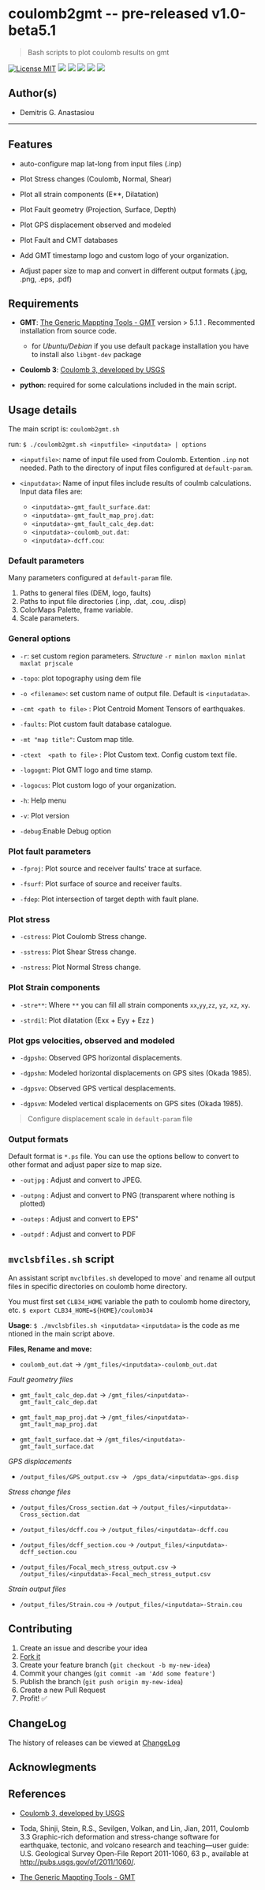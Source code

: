 coulomb2gmt -- pre-released v1.0-beta5.1
==================

> Bash scripts to plot coulomb results on gmt


[![License MIT](http://img.shields.io/badge/license-MIT-brightgreen.svg)](https://github.com/demanasta/coulomb2gmt/blob/master/LICENSE)
[![](https://img.shields.io/github/release/demanasta/doulomb2gmt.svg)](https://github.com/coulomb2gmt/pres-templates/releases/latest)
[![](https://img.shields.io/github/tag/demanasta/coulomb2gmt.svg)](https://github.com/demanasta/coulomb2gmt/tags)
[![](https://img.shields.io/github/stars/demanasta/coulomb2gmt.svg)](https://github.com/demanasta/coulomb2gmt/stargazers)
[![](https://img.shields.io/github/forks/demanasta/coulomb2gmt.svg)](https://github.com/demanasta/coulomb2gmt/network)
[![](https://img.shields.io/github/issues/demanasta/coulomb2gmt.svg)](https://github.com/demanasta/coulomb2gmt/issues)

## Author(s)
*   Demitris G. Anastasiou	

--------------------------------------------------------------------------------

## Features

* auto-configure map lat-long from input files (.inp)

* Plot Stress changes (Coulomb, Normal, Shear)

* Plot all strain components (E**, Dilatation)

* Plot Fault geometry (Projection, Surface, Depth)

* Plot GPS displacement observed and modeled

* Plot Fault and CMT databases

* Add GMT timestamp logo and custom logo of your organization.

* Adjust paper size to map and convert in different output formats (.jpg, .png, .eps, .pdf)


## Requirements

* __GMT__:  [The Generic Mappting Tools - GMT](http://gmt.soest.hawaii.edu/) version > 5.1.1 . Recommented installation from source code.
	*  for _Ubuntu/Debian_ if you use default package installation you have to install also `libgmt-dev` package

* __Coulomb 3__: [Coulomb 3, developed by USGS](https://earthquake.usgs.gov/research/software/coulomb/) 

* __python__: required for some calculations included in the main script.

## Usage details
The main script is: `coulomb2gmt.sh`

run: `$ ./coulomb2gmt.sh <inputfile> <inputdata> | options`

* `<inputfile>`: name of input file used from Coulomb. Extention `.inp` not needed. Path to the directory of input files  configured at `default-param`.

* `<inputdata>`:  Name of input files include results of coulmb calculations. Input data files are:
 
    * `<inputdata>-gmt_fault_surface.dat`:
    * `<inputdata>-gmt_fault_map_proj.dat`:
    * `<inputdata>-gmt_fault_calc_dep.dat`:
    * `<inputdata>-coulomb_out.dat`:
    * `<inputdata>-dcff.cou`:



### Default parameters
Many parameters configured at `default-param` file.
1. Paths to general files (DEM, logo, faults)
2. Paths to input file directories (.inp, .dat, .cou, .disp)
3. ColorMaps Palette, frame variable.
4. Scale parameters.

### General options

* `-r`: set custom region parameters. _Structure_ `-r minlon maxlon minlat maxlat prjscale`

* `-topo`:  plot topography using dem file

* `-o <filename>`:  set custom name of output file. Default is `<inputadata>`.

* `-cmt <path to file>` :  Plot Centroid Moment Tensors of earthquakes. 

*  `-faults`: Plot custom fault database catalogue.

* `-mt "map title"`: Custom map title.

* `-ctext  <path to file>` :  Plot Custom text. Config custom text file.

* `-logogmt`: Plot GMT logo and time stamp.

* `-logocus`: Plot custom logo of your organization.

* `-h`: Help menu

* `-v`: Plot version

* `-debug`:Enable Debug option 



### Plot fault parameters

* `-fproj`: Plot source and receiver faults' trace at surface.

* `-fsurf`: Plot surface of source and receiver faults.

* `-fdep`: Plot intersection of target depth with fault plane.

### Plot stress 
* `-cstress`: Plot Coulomb Stress change.

* `-sstress`: Plot Shear Stress change.

* `-nstress`: Plot Normal Stress change.

### Plot Strain components

* `-stre**`: Where `**` you can fill all strain components `xx`,`yy`,`zz`, `yz`, `xz`, `xy`.

* `-strdil`: Plot dilatation (Exx + Eyy + Ezz )

### Plot gps velocities, observed and modeled

* `-dgpsho`: Observed GPS horizontal displacements.

* `-dgpshm`: Modeled horizontal displacements on GPS sites (Okada 1985).

* `-dgpsvo`: Observed GPS vertical desplacements.

* `-dgpsvm`: Modeled vertical displacements on GPS sites (Okada 1985).

> Configure displacement scale in `default-param` file


### Output formats
Default format is `*.ps` file. You can use  the options bellow to convert  to other format and adjust paper size to map size.

* `-outjpg` : Adjust and convert to JPEG.

* `-outpng` : Adjust and convert to PNG (transparent where nothing is plotted)

* `-outeps` : Adjust and convert to EPS"

* `-outpdf` : Adjust and convert to PDF

## `mvclsbfiles.sh` script

An assistant script `mvclbfiles.sh` developed to move` and rename all output files in specific directories on coulomb home directory.

You must first set `CLB34_HOME` variable the path to coulomb home directory,
etc. `$ export CLB34_HOME=${HOME}/coulomb34`

__Usage__: `$ ./mvclsbfiles.sh <inputdata>`
`<inputdata>` is the code as me ntioned in the main script above.

__Files, Rename and move:__

* `coulomb_out.dat` -> `/gmt_files/<inputdata>-coulomb_out.dat`

_Fault geometry files_

* `gmt_fault_calc_dep.dat` -> `/gmt_files/<inputdata>-gmt_fault_calc_dep.dat`

* `gmt_fault_map_proj.dat` ->  `/gmt_files/<inputdata>-gmt_fault_map_proj.dat`

* `gmt_fault_surface.dat` -> `/gmt_files/<inputdata>-gmt_fault_surface.dat`

_GPS displacements_

* `/output_files/GPS_output.csv` -> ` /gps_data/<inputdata>-gps.disp`

_Stress change files_

* `/output_files/Cross_section.dat` ->  `/output_files/<inputdata>-Cross_section.dat`

* `/output_files/dcff.cou` ->  `/output_files/<inputdata>-dcff.cou`

* `/output_files/dcff_section.cou` -> `/output_files/<inputdata>-dcff_section.cou`

* `/output_files/Focal_mech_stress_output.csv` -> `/output_files/<inputdata>-Focal_mech_stress_output.csv`

_Strain output files_

* `/output_files/Strain.cou` -> `/output_files/<inputdata>-Strain.cou`

## Contributing

1. Create an issue and describe your idea
2. [Fork it](https://github.com/demanasta/coulomb2gmt/network#fork-destination-box)
3. Create your feature branch (`git checkout -b my-new-idea`)
4. Commit your changes (`git commit -am 'Add some feature'`)
5. Publish the branch (`git push origin my-new-idea`)
6. Create a new Pull Request
7. Profit! :white_check_mark:

## ChangeLog

The history of releases can be viewed at [ChangeLog](docs/ChangeLog.md)

## Acknowlegments

## References
* [Coulomb 3, developed by USGS](https://earthquake.usgs.gov/research/software/coulomb/)

* Toda, Shinji, Stein, R.S., Sevilgen, Volkan, and Lin, Jian, 2011, Coulomb 3.3 Graphic-rich deformation and stress-change software for earthquake, tectonic, and volcano research and teaching—user guide: U.S. Geological Survey Open-File Report 2011-1060, 63 p., available at http://pubs.usgs.gov/of/2011/1060/.

* [The Generic Mappting Tools - GMT](http://gmt.soest.hawaii.edu/)